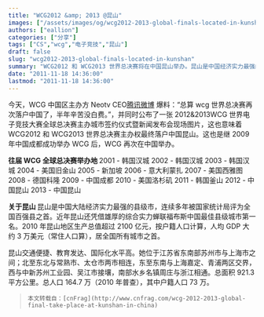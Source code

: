 ```yaml
---
title: "WCG2012 &amp; 2013 @昆山"
images: ["/assets/images/og/wcg2012-2013-global-finals-located-in-kunshan.png"]
authors: ["eallion"]
categories: ["分享"]
tags: ["CS","wcg","电子竞技","昆山"]
draft: false
slug: "wcg2012-2013-global-finals-located-in-kunshan"
summary: "WCG2012 和 WCG2013 世界总决赛将在中国昆山举办。昆山是中国经济实力最强的县级市，连续多年被评为全国百强县之首。她交通便捷、教育发达、国际化水平高。这也是继 2009 年成都成功举办后，WCG 再次在中国举办。往届比赛分别在韩国、美国、新加坡等地举行。"
date: "2011-11-18 14:36:00"
lastmod: "2011-11-18 14:36:00"
---
```


  今天，WCG 中国区主办方 Neotv CEO[腾讯微博](http://t.qq.com/kenlin1120) 爆料：“总算 wcg 世界总决赛再次落户中国了，半年辛苦没白费。”，并同时公布了一张 2012&2013WCG 世界电子竞技大赛全球总决赛主办城市签约仪式暨新闻发布会现场图片，这也意味着 WCG2012 和 WCG2013 世界总决赛主办权最终落户中国昆山。这也是继 2009 年中国成都成功举办 WCG 后，WCG 再次在中国举办。

<strong > 往届 WCG 全球总决赛举办地 </strong>
  2001 - 韩国汉城
  2002 - 韩国汉城
  2003 - 韩国汉城
  2004 - 美国旧金山
  2005 - 新加坡
  2006 - 意大利蒙扎
  2007 - 美国西雅图
  2008 - 德国科隆
  2009 - 中国成都
  2010 - 美国洛杉矶
  2011 - 韩国釜山
  2012 - 中国昆山
  2013 - 中国昆山

<strong > 关于昆山 </strong>
  昆山是中国大陆经济实力最强的县级市，连续多年被国家统计局评为全国百强县之首。近年昆山还凭借雄厚的综合实力蝉联福布斯中国最佳县级城市第一名。2010 年昆山地区生产总值超过 2100 亿元，按户籍人口计算，人均 GDP 大约 3 万美元（常住人口算），居全国所有城市之首。

  昆山交通便捷、教育发达、国际化水平高。她位于江苏省东南部苏州市与上海市之间；北至东北与常熟市、太仓市两市相连，东至东南与上海嘉定、青浦两区交界，西与中新苏州工业园、吴江市接壤，南部水乡名镇周庄与浙江相通。总面积 921.3 平方公里。总人口 164.7 万（2010 年普查），其中户籍人口 73 万。

>     本文转载自：[cnFrag](http://www.cnfrag.com/wcg-2012-2013-global-final-take-place-at-kunshan-in-china)
